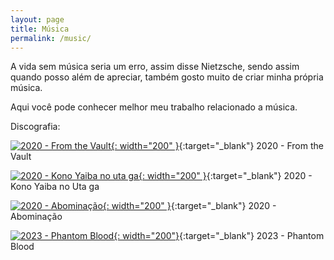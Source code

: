 ```yaml
---
layout: page
title: Música
permalink: /music/
---
```


A vida sem música seria um erro, assim disse Nietzsche, sendo assim quando posso além de apreciar, também gosto muito de criar minha própria música.

Aqui você pode conhecer melhor meu trabalho relacionado a música.



Discografia:

[![2020 - From the Vault](https://www.leandronagata.com.br/assets/img/discog/fromtv.jpg){: width="200" }](https://ffm.bio/jygvjrj){:target="_blank"} 2020 - From the Vault

[![2020 - Kono Yaiba no uta ga](https://www.leandronagata.com.br/assets/img/discog/kono.jpg){: width="200" }](https://ffm.bio/jygvjrj){:target="_blank"} 2020 - Kono Yaiba no Uta ga

[![2020 - Abominação](https://www.leandronagata.com.br/assets/img/discog/abomi.jpg){: width="200" }](https://ffm.bio/jygvjrj){:target="_blank"} 2020 - Abominação

[![2023 - Phantom Blood](https://www.leandronagata.com.br/assets/img/discog/phantom_blood.jpg){: width="200"}](https://ffm.bio/jygvjrj){:target="_blank"} 2023 - Phantom Blood

